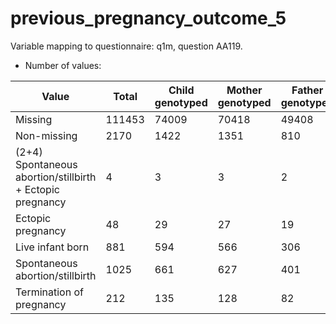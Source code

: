 # previous_pregnancy_outcome_5
Variable mapping to questionnaire: q1m, question AA119.
- Number of values:

| Value | Total | Child genotyped | Mother genotyped | Father genotyped |
| ----- | ----- | --------------- | ---------------- | ---------------- |
| Missing | 111453 | 74009 | 70418 | 49408 |
| Non-missing | 2170 | 1422 | 1351 | 810 |
| (2+4) Spontaneous abortion/stillbirth + Ectopic pregnancy | 4 | 3 | 3 |2 |
| Ectopic pregnancy | 48 | 29 | 27 |19 |
| Live infant born | 881 | 594 | 566 |306 |
| Spontaneous abortion/stillbirth | 1025 | 661 | 627 |401 |
| Termination of pregnancy | 212 | 135 | 128 |82 |



